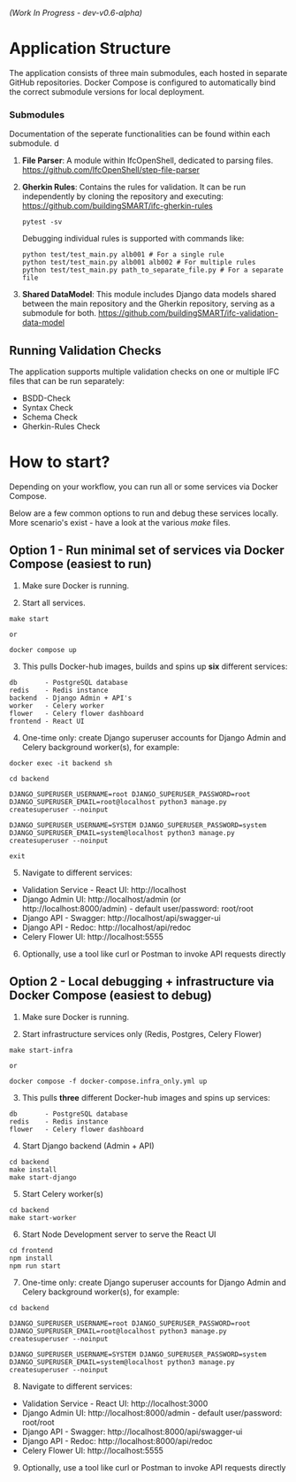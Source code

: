 *(Work In Progress - dev-v0.6-alpha)*

# Application Structure

The application consists of three main submodules, each hosted in separate GitHub repositories. Docker Compose is configured to automatically bind the correct submodule versions for local deployment.

### Submodules

Documentation of the seperate functionalities can be found within each submodule. d

1. **File Parser**: A module within IfcOpenShell, dedicated to parsing files. https://github.com/IfcOpenShell/step-file-parser
2. **Gherkin Rules**: Contains the rules for validation. It can be run independently by cloning the repository and executing:
https://github.com/buildingSMART/ifc-gherkin-rules

   ```
   pytest -sv
   ```

   Debugging individual rules is supported with commands like:

    ``````
   python test/test_main.py alb001 # For a single rule
   python test/test_main.py alb001 alb002 # For multiple rules
   python test/test_main.py path_to_separate_file.py # For a separate file
   ``````

3. **Shared DataModel**: This module includes Django data models shared between the main repository and the Gherkin repository, serving as a submodule for both.
https://github.com/buildingSMART/ifc-validation-data-model

## Running Validation Checks

The application supports multiple validation checks on one or multiple IFC files that can be run separately:

- BSDD-Check
- Syntax Check
- Schema Check
- Gherkin-Rules Check


# How to start?

Depending on your workflow, you can run all or some services via Docker Compose.

Below are a few common options to run and debug these services locally.
More scenario's exist - have a look at the various *make* files.

## Option 1 - Run minimal set of services via Docker Compose (easiest to run)

1. Make sure Docker is running.

2. Start all services.

```shell
make start

or 

docker compose up
```

3. This pulls Docker-hub images, builds and spins up **six** different services:

```
db       - PostgreSQL database
redis    - Redis instance
backend  - Django Admin + API's
worker   - Celery worker
flower   - Celery flower dashboard
frontend - React UI
```

4. One-time only: create Django superuser accounts for Django Admin and Celery background worker(s), for example:

```shell
docker exec -it backend sh

cd backend

DJANGO_SUPERUSER_USERNAME=root DJANGO_SUPERUSER_PASSWORD=root DJANGO_SUPERUSER_EMAIL=root@localhost python3 manage.py createsuperuser --noinput

DJANGO_SUPERUSER_USERNAME=SYSTEM DJANGO_SUPERUSER_PASSWORD=system DJANGO_SUPERUSER_EMAIL=system@localhost python3 manage.py createsuperuser --noinput

exit
```

5. Navigate to different services:

- Validation Service - React UI: http://localhost
- Django Admin UI: http://localhost/admin (or http://localhost:8000/admin) - default user/password: root/root
- Django API - Swagger: http://localhost/api/swagger-ui
- Django API - Redoc: http://localhost/api/redoc
- Celery Flower UI: http://localhost:5555

6. Optionally, use a tool like curl or Postman to invoke API requests directly

## Option 2 - Local debugging + infrastructure via Docker Compose (easiest to debug)

1. Make sure Docker is running.

2. Start infrastructure services only (Redis, Postgres, Celery Flower)

```shell
make start-infra

or

docker compose -f docker-compose.infra_only.yml up
```


3. This pulls **three** different Docker-hub images and spins up  services:

```
db       - PostgreSQL database
redis    - Redis instance
flower   - Celery flower dashboard
```

4. Start Django backend (Admin + API)

```shell
cd backend
make install
make start-django
```

5. Start Celery worker(s)

```shell
cd backend
make start-worker
```

6. Start Node Development server to serve the React UI

```shell
cd frontend
npm install
npm run start
```

7. One-time only: create Django superuser accounts for Django Admin and Celery background worker(s), for example:

```shell
cd backend

DJANGO_SUPERUSER_USERNAME=root DJANGO_SUPERUSER_PASSWORD=root DJANGO_SUPERUSER_EMAIL=root@localhost python3 manage.py createsuperuser --noinput

DJANGO_SUPERUSER_USERNAME=SYSTEM DJANGO_SUPERUSER_PASSWORD=system DJANGO_SUPERUSER_EMAIL=system@localhost python3 manage.py createsuperuser --noinput
```

8. Navigate to different services:

- Validation Service - React UI: http://localhost:3000
- Django Admin UI: http://localhost:8000/admin - default user/password: root/root
- Django API - Swagger: http://localhost:8000/api/swagger-ui
- Django API - Redoc: http://localhost:8000/api/redoc
- Celery Flower UI: http://localhost:5555

9. Optionally, use a tool like curl or Postman to invoke API requests directly